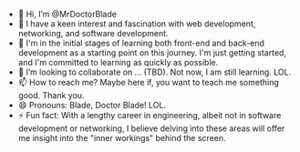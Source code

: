 - 👋 Hi, I’m @MrDoctorBlade
- 👀 I have a keen interest and fascination with web development, networking, and software development.
- 🌱 I'm in the initial stages of learning both front-end and back-end development as a starting point on this journey. I'm just getting started, and I'm committed to learning as quickly as possible.
- 💞️ I’m looking to collaborate on ... (TBD). Not now, I am still learning. LOL.
- 📫 How to reach me? Maybe here if, you want to teach me something good. Thank you.
- 😄 Pronouns: Blade, Doctor Blade! LOL.
- ⚡ Fun fact: With a lengthy career in engineering, albeit not in software development or networking, I believe delving into these areas will offer me insight into the "inner workings" behind the screen.

<!---
MrDoctorBlade/MrDoctorBlade is a ✨ special ✨ repository because its `README.md` (this file) appears on your GitHub profile.
You can click the Preview link to take a look at your changes.
--->
